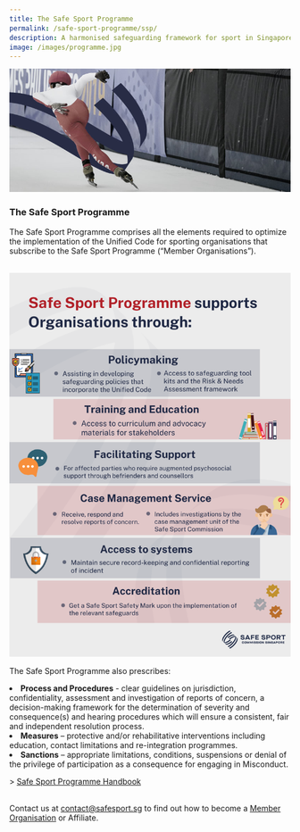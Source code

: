 ```yaml
---
title: The Safe Sport Programme
permalink: /safe-sport-programme/ssp/
description: A harmonised safeguarding framework for sport in Singapore
image: /images/programme.jpg
---
```

![Alt text for image on Isomer site](/images/programme.jpg)

### **The Safe Sport Programme**
 
The Safe Sport Programme comprises all the elements required to optimize the implementation of the Unified Code for sporting organisations that subscribe to the Safe Sport Programme (“Member Organisations”).
<br><br>

![](/images/Safe%20Sport%20Programme.png)
<br>


The Safe Sport Programme also prescribes:

<li><b>Process and Procedures</b> - clear guidelines on jurisdiction, confidentiality, assessment and
investigation of reports of concern, a decision-making framework for the determination of severity and consequence(s) and hearing procedures which will ensure a consistent, fair and independent resolution process. </li>
<li><b>Measures</b> – protective and/or rehabilitative interventions including education, contact limitations and re-integration programmes.</li>
<li><b>Sanctions</b> – appropriate limitations, conditions, suspensions or denial of the privilege of
participation as a consequence for engaging in Misconduct.</li>

&gt; [Safe Sport Programme Handbook](https://www.safesport.sg/safe-sport-programme/ssp/)

<br> Contact us at [contact@safesport.sg](mailto:contact@safesport.sg) to find out how to become a [Member Organisation](https://www.safesport.sg/about/memberorganisations/) or Affiliate.